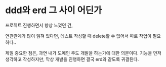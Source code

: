 # ddd와 erd 그 사이 어딘가

프로젝트 진행하면서 항상 느꼈던 건, 

연관관계가 많이 얽혀 있다면, 테스트 작성할 때 delete할 수 없어서 따로 작업이 필요하다..

제일 중요한 점은, 과연 내가 도메인 주도 개발을 하는가에 대한 의문이다.
기능을 먼저 생각하고 작성하지만, 막상 개발을 진행하면 결국 erd와 같도록 귀결된다.

